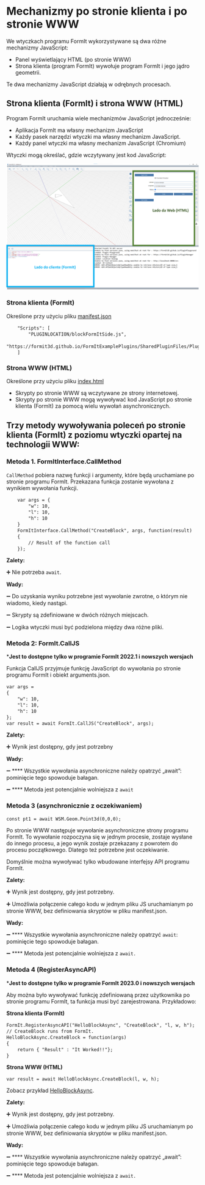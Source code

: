 # Mechanizmy po stronie klienta i po stronie WWW

We wtyczkach programu FormIt wykorzystywane są dwa różne mechanizmy JavaScript:

* Panel wyświetlający HTML (po stronie WWW)
* Strona klienta (program FormIt) wywołuje program FormIt i jego jądro geometrii.

Te dwa mechanizmy JavaScript działają w odrębnych procesach.

## **Strona klienta (FormIt) i strona WWW (HTML)**

Program FormIt uruchamia wiele mechanizmów JavaScript jednocześnie:

* Aplikacja FormIt ma własny mechanizm JavaScript
* Każdy pasek narzędzi wtyczki ma własny mechanizm JavaScript.
* Każdy panel wtyczki ma własny mechanizm JavaScript (Chromium)

Wtyczki mogą określać, gdzie wczytywany jest kod JavaScript:

![](../../../.gitbook/assets/d14.png)

### Strona klienta (FormIt)

Określone przy użyciu pliku [manifest.json](https://github.com/FormIt3D/FormItExamplePlugins/blob/master/HelloBlockAsync/v23\_0/manifest.json#L8)

```
    "Scripts": [
        "PLUGINLOCATION/blockFormItSide.js",
        "https://formit3d.github.io/FormItExamplePlugins/SharedPluginFiles/PluginUtils18_0.js"
    ]
```

### Strona WWW (HTML)

Określone przy użyciu pliku [index.html](https://github.com/FormIt3D/FormItExamplePlugins/blob/master/HelloBlockAsync/v23\_0/index.html#L7)

* Skrypty po stronie WWW są wczytywane ze strony internetowej.
* Skrypty po stronie WWW mogą wywoływać kod JavaScript po stronie klienta (FormIt) za pomocą wielu wywołań asynchronicznych.

## Trzy metody wywoływania poleceń po stronie klienta (FormIt) z poziomu wtyczki opartej na technologii WWW:

### Metoda 1\. FormItInterface.CallMethod

`CallMethod` pobiera nazwę funkcji i argumenty, które będą uruchamiane po stronie programu FormIt. Przekazana funkcja zostanie wywołana z wynikiem wywołania funkcji.

```
    var args = {
        "w": 10,
        "l": 10,
        "h": 10
    }
    FormItInterface.CallMethod("CreateBlock", args, function(result)
    {
        // Result of the function call
    });
```

**Zalety:**

➕ Nie potrzeba `await`.

**Wady:**

➖ Do uzyskania wyniku potrzebne jest wywołanie zwrotne, o którym nie wiadomo, kiedy nastąpi.

➖ Skrypty są zdefiniowane w dwóch różnych miejscach.

➖ Logika wtyczki musi być podzielona między dwa różne pliki.

### **Metoda 2: FormIt.CallJS**

***Jest to dostępne tylko w programie FormIt 2022.1 i nowszych wersjach**

Funkcja CallJS przyjmuje funkcję JavaScript do wywołania po stronie programu FormIt i obiekt arguments.json.

```
var args =
{
    "w": 10,
    "l": 10,
    "h": 10
};
var result = await FormIt.CallJS("CreateBlock", args);
```

**Zalety:**

➕ Wynik jest dostępny, gdy jest potrzebny

**Wady:**

➖ **** Wszystkie wywołania asynchroniczne należy opatrzyć „await”: pominięcie tego spowoduje bałagan.

➖ **** Metoda jest potencjalnie wolniejsza z `await`

### **Metoda 3 (asynchronicznie z oczekiwaniem)**

```
const pt1 = await WSM.Geom.Point3d(0,0,0);
```

Po stronie WWW następuje wywołanie asynchroniczne strony programu FormIt. To wywołanie rozpoczyna się w jednym procesie, zostaje wysłane do innego procesu, a jego wynik zostaje przekazany z powrotem do procesu początkowego. Dlatego też potrzebne jest oczekiwanie.

Domyślnie można wywoływać tylko wbudowane interfejsy API programu FormIt.

**Zalety:**

➕ Wynik jest dostępny, gdy jest potrzebny.

➕ Umożliwia połączenie całego kodu w jednym pliku JS uruchamianym po stronie WWW, bez definiowania skryptów w pliku manifest.json.

**Wady:**

➖ **** Wszystkie wywołania asynchroniczne należy opatrzyć `await`: pominięcie tego spowoduje bałagan.

➖ **** Metoda jest potencjalnie wolniejsza z `await.`

### Metoda 4 (RegisterAsyncAPI)

***Jest to dostępne tylko w programie FormIt 2023.0 i nowszych wersjach**

Aby można było wywoływać funkcję zdefiniowaną przez użytkownika po stronie programu FormIt, ta funkcja musi być zarejestrowana. Przykładowo:

**Strona klienta (FormIt)**

```
FormIt.RegisterAsyncAPI("HelloBlockAsync", "CreateBlock", "l, w, h");
// CreateBlock runs from FormIt.
HelloBlockAsync.CreateBlock = function(args)
{
    return { "Result" : "It Worked!!"};
}
```

**Strona WWW (HTML)**

```
var result = await HelloBlockAsync.CreateBlock(l, w, h);
```

Zobacz przykład [HelloBlockAsync](https://github.com/FormIt3D/FormItExamplePlugins/tree/master/HelloBlockAsync/v23\_0).

**Zalety:**

➕ Wynik jest dostępny, gdy jest potrzebny.

➕ Umożliwia połączenie całego kodu w jednym pliku JS uruchamianym po stronie WWW, bez definiowania skryptów w pliku manifest.json.

**Wady:**

➖ **** Wszystkie wywołania asynchroniczne należy opatrzyć „await”: pominięcie tego spowoduje bałagan.

➖ **** Metoda jest potencjalnie wolniejsza z `await.`

##
